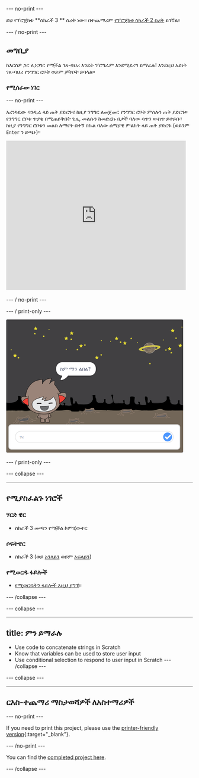 \--- no-print \---

ይህ የፕሮጀክቱ **ስክራች 3 ** ስሪት ነው። በተጨማሪም [ የፕሮጀክቱ ስክራች 2 ስሪት](https://projects.raspberrypi.org/en/projects/chatbot-scratch2) ይገኛል።

\--- / no-print \---

## መግቢያ

ከእርስዎ ጋር ሊነጋገር የሚችል ገጸ-ባህሪ እንዴት ፕሮግራም እንደሚደረግ ይማራሉ! እንደዚህ አይነት ገጸ-ባህሪ የንግግር ሮቦት ወይም ቻትቦት ይባላል።

### የሚሰራው ነገር

\--- no-print \---

አረንጓዴው ባንዲራ ላይ ጠቅ ያድርጉና ከዚያ ንግግር ለመጀመር የንግግር ሮቦት ምስሉን ጠቅ ያድርጉ። የንግግር ሮቦቱ ጥያቄ በሚጠይቅበት ጊዜ, መልሱን ከመድረኩ በታች ባለው ሳጥን ውስጥ ይተይቡ፣ ከዚያ የንግግር ሮቦቱን መልስ ለማየት በቀኝ በኩል ባለው ሰማያዊ ምልክት ላይ ጠቅ ያድርጉ (ወይንም `Enter` ን ይጫኑ)።

<div class="scratch-preview">
  <iframe allowtransparency="true" width="485" height="402" src="https://scratch.mit.edu/projects/embed/248864190/?autostart=false" 
  frameborder="0" scrolling="no"></iframe>
</div>

\--- / no-print \---

\--- / print-only \---

![ሙሉ ፕሮጀክት](images/chatbot-preview.png)

\--- / print-only \---

\--- collapse \---

* * *

## የሚያስፈልጉ ነገሮች

### ሃርድ ዌር

- ስክራች 3 መጫን የሚችል ኮምፒውተር

### ሶፍትዌር

- ስክራች 3 (ወይ [ኦንላይን](https://rpf.io/scratchon) ወይም [ኦፍላይን](https://rpf.io/scratchoff))

### የሚወርዱ ፋይሎች

- [የሚወርዱትን ፋይሎች እዚህ ያግኙ](http://rpf.io/p/en/chatbot-go)።

\--- /collapse \---

\--- collapse \---

* * *

## title: ምን ይማራሉ

- Use code to concatenate strings in Scratch
- Know that variables can be used to store user input
- Use conditional selection to respond to user input in Scratch \--- /collapse \---

\--- collapse \---

* * *

## ርእስ-ተጨማሪ ማስታወሻዎች ለአስተማሪዎች

\--- no-print \---

If you need to print this project, please use the [printer-friendly version](https://projects.raspberrypi.org/en/projects/chatbot/print){:target="_blank"}.

\--- /no-print \---

You can find the [completed project here](http://rpf.io/p/en/chatbot-get).

\--- /collapse \---